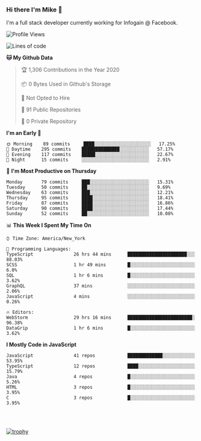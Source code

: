 ### Hi there I'm Mike 👋
I'm a full stack developer currently working for Infogain @ Facebook.

<!--START_SECTION:waka-->
![Profile Views](http://img.shields.io/badge/Profile%20Views-0-blue)

![Lines of code](https://img.shields.io/badge/From%20Hello%20World%20I%27ve%20Written-8.3%20million%20lines%20of%20code-blue)

**🐱 My Github Data** 

> 🏆 1,306 Contributions in the Year 2020
 > 
> 📦 0 Bytes Used in Github's Storage 
 > 
> 🚫 Not Opted to Hire
 > 
> 📜 91 Public Repositories
 > 
> 🔑 0 Private Repository 
 > 
**I'm an Early 🐤** 

```text
🌞 Morning    89 commits     ████░░░░░░░░░░░░░░░░░░░░░   17.25% 
🌆 Daytime    295 commits    ██████████████░░░░░░░░░░░   57.17% 
🌃 Evening    117 commits    █████░░░░░░░░░░░░░░░░░░░░   22.67% 
🌙 Night      15 commits     ░░░░░░░░░░░░░░░░░░░░░░░░░   2.91%

```
📅 **I'm Most Productive on Thursday** 

```text
Monday       79 commits     ███░░░░░░░░░░░░░░░░░░░░░░   15.31% 
Tuesday      50 commits     ██░░░░░░░░░░░░░░░░░░░░░░░   9.69% 
Wednesday    63 commits     ███░░░░░░░░░░░░░░░░░░░░░░   12.21% 
Thursday     95 commits     ████░░░░░░░░░░░░░░░░░░░░░   18.41% 
Friday       87 commits     ████░░░░░░░░░░░░░░░░░░░░░   16.86% 
Saturday     90 commits     ████░░░░░░░░░░░░░░░░░░░░░   17.44% 
Sunday       52 commits     ██░░░░░░░░░░░░░░░░░░░░░░░   10.08%

```


📊 **This Week I Spent My Time On** 

```text
⌚︎ Time Zone: America/New_York

💬 Programming Languages: 
TypeScript               26 hrs 44 mins      ██████████████████████░░░   88.03% 
SCSS                     1 hr 49 mins        █░░░░░░░░░░░░░░░░░░░░░░░░   6.0% 
SQL                      1 hr 6 mins         █░░░░░░░░░░░░░░░░░░░░░░░░   3.62% 
GraphQL                  37 mins             ░░░░░░░░░░░░░░░░░░░░░░░░░   2.06% 
JavaScript               4 mins              ░░░░░░░░░░░░░░░░░░░░░░░░░   0.26%

🔥 Editors: 
WebStorm                 29 hrs 16 mins      ████████████████████████░   96.38% 
DataGrip                 1 hr 6 mins         █░░░░░░░░░░░░░░░░░░░░░░░░   3.62%

```

**I Mostly Code in JavaScript** 

```text
JavaScript               41 repos            █████████████░░░░░░░░░░░░   53.95% 
TypeScript               12 repos            ████░░░░░░░░░░░░░░░░░░░░░   15.79% 
Java                     4 repos             █░░░░░░░░░░░░░░░░░░░░░░░░   5.26% 
HTML                     3 repos             █░░░░░░░░░░░░░░░░░░░░░░░░   3.95% 
C                        3 repos             █░░░░░░░░░░░░░░░░░░░░░░░░   3.95%

```



<!--END_SECTION:waka-->

##### &nbsp;
[![trophy](https://github-profile-trophy.vercel.app/?username=uptonm&theme=dracula)](https://github.com/ryo-ma/github-profile-trophy)
